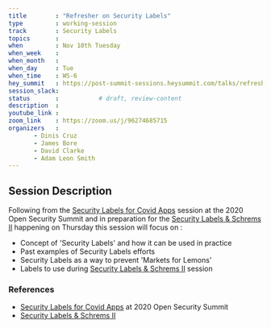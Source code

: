 ```yaml
---
title        : "Refresher on Security Labels"
type         : working-session
track        : Security Labels
topics       : 
when         : Nov 10th Tuesday
when_week    : 
when_month   : 
when_day     : Tue
when_time    : WS-6
hey_summit   : https://post-summit-sessions.heysummit.com/talks/refresher-on-security-labels/
session_slack:
status       :           # draft, review-content
description  : 
youtube_link : 
zoom_link    : https://zoom.us/j/96274685715
organizers   : 
       - Dinis Cruz
       - James Bore
       - David Clarke
       - Adam Leon Smith
---
```


## Session Description

Following from the [Security Labels for Covid Apps](https://2020.open-security-summit.org/tracks/covid/security-labels-for-covid-apps) session at the 2020 Open Security Summit
and in preparation for the [Security Labels & Schrems II](/tracks/security-labels/security-labels-and-schrems-ii/) happening on Thursday
this session will focus on :

- Concept of 'Security Labels' and how it can be used in practice
- Past examples of Security Labels efforts
- Security Labels as a way to prevent 'Markets for Lemons'
- Labels to use during [Security Labels & Schrems II](/tracks/security-labels/security-labels-and-schrems-ii/) session 

### References
 
- [Security Labels for Covid Apps](https://2020.open-security-summit.org/tracks/covid/security-labels-for-covid-apps) at 2020 Open Security Summit
- [Security Labels & Schrems II](/tracks/security-labels/security-labels-and-schrems-ii/)
